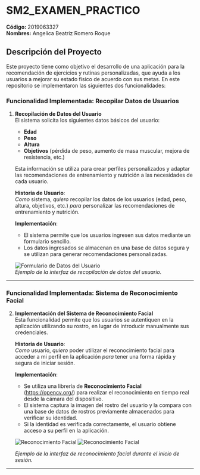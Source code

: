# SM2_EXAMEN_PRACTICO

**Código:** 2019063327  
**Nombres:** Angelica Beatriz Romero Roque

## Descripción del Proyecto
Este proyecto tiene como objetivo el desarrollo de una aplicación para la recomendación de ejercicios y rutinas personalizadas, que ayuda a los usuarios a mejorar su estado físico de acuerdo con sus metas. En este repositorio se implementaron las siguientes dos funcionalidades:

### Funcionalidad Implementada: Recopilar Datos de Usuarios

1. **Recopilación de Datos del Usuario**  
   El sistema solicita los siguientes datos básicos del usuario:
   - **Edad**
   - **Peso**
   - **Altura**
   - **Objetivos** (pérdida de peso, aumento de masa muscular, mejora de resistencia, etc.)

   Esta información se utiliza para crear perfiles personalizados y adaptar las recomendaciones de entrenamiento y nutrición a las necesidades de cada usuario.

   **Historia de Usuario**:  
   *Como* sistema, *quiero* recopilar los datos de los usuarios (edad, peso, altura, objetivos, etc.) *para* personalizar las recomendaciones de entrenamiento y nutrición.

   **Implementación**:
   - El sistema permite que los usuarios ingresen sus datos mediante un formulario sencillo.
   - Los datos ingresados se almacenan en una base de datos segura y se utilizan para generar recomendaciones personalizadas.

   ![Formulario de Datos del Usuario](/SM2_EXAMEN_PRACTICO/img/captura01.jpg)  
   *Ejemplo de la interfaz de recopilación de datos del usuario.*

---

### Funcionalidad Implementada: Sistema de Reconocimiento Facial

2. **Implementación del Sistema de Reconocimiento Facial**  
   Esta funcionalidad permite que los usuarios se autentiquen en la aplicación utilizando su rostro, en lugar de introducir manualmente sus credenciales.

   **Historia de Usuario**:  
   *Como* usuario, *quiero* poder utilizar el reconocimiento facial para acceder a mi perfil en la aplicación *para* tener una forma rápida y segura de iniciar sesión.

   **Implementación**:
   - Se utiliza una librería de **Reconocimiento Facial** (https://opencv.org/) para realizar el reconocimiento en tiempo real desde la cámara del dispositivo.
   - El sistema captura la imagen del rostro del usuario y la compara con una base de datos de rostros previamente almacenados para verificar su identidad.
   - Si la identidad es verificada correctamente, el usuario obtiene acceso a su perfil en la aplicación.

   ![Reconocimiento Facial](/SM2_EXAMEN_PRACTICO/img/captura2.png) 
    ![Reconocimiento Facial](/SM2_EXAMEN_PRACTICO/img/captura3.png) 

   *Ejemplo de la interfaz de reconocimiento facial durante el inicio de sesión.*

---
